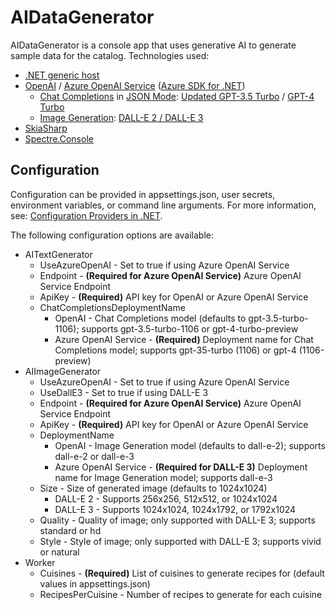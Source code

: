 # AIDataGenerator

AIDataGenerator is a console app that uses generative AI to generate sample data for the catalog. Technologies used:

- [.NET generic host](https://learn.microsoft.com/dotnet/core/extensions/generic-host)
- [OpenAI](https://openai.com/) / [Azure OpenAI Service](https://azure.microsoft.com/products/ai-services/openai-service/) ([Azure SDK for .NET](https://github.com/Azure/azure-sdk-for-net))
    - [Chat Completions](https://platform.openai.com/docs/guides/text-generation/chat-completions-api) in [JSON Mode](https://platform.openai.com/docs/guides/text-generation/json-mode): [Updated GPT-3.5 Turbo](https://platform.openai.com/docs/models/gpt-3-5) / [GPT-4 Turbo](https://platform.openai.com/docs/models/gpt-4-and-gpt-4-turbo)
    - [Image Generation](https://platform.openai.com/docs/guides/images): [DALL-E 2 / DALL-E 3](https://platform.openai.com/docs/models/dall-e)
- [SkiaSharp](https://github.com/mono/SkiaSharp)
- [Spectre.Console](https://spectreconsole.net/)

## Configuration

Configuration can be provided in appsettings.json, user secrets, environment variables, or command line arguments. For more information, see: [Configuration Providers in .NET](https://learn.microsoft.com/dotnet/core/extensions/configuration-providers).

The following configuration options are available:

- AITextGenerator
    - UseAzureOpenAI - Set to true if using Azure OpenAI Service
    - Endpoint - **(Required for Azure OpenAI Service)** Azure OpenAI Service Endpoint
    - ApiKey - **(Required)** API key for OpenAI or Azure OpenAI Service
    - ChatCompletionsDeploymentName
        - OpenAI - Chat Completions model (defaults to gpt-3.5-turbo-1106); supports gpt-3.5-turbo-1106 or gpt-4-turbo-preview
        - Azure OpenAI Service - **(Required)** Deployment name for Chat Completions model; supports gpt-35-turbo (1106) or gpt-4 (1106-preview)
- AIImageGenerator
    - UseAzureOpenAI - Set to true if using Azure OpenAI Service
    - UseDallE3 - Set to true if using DALL-E 3
    - Endpoint - **(Required for Azure OpenAI Service)** Azure OpenAI Service Endpoint
    - ApiKey - **(Required)** API key for OpenAI or Azure OpenAI Service
    - DeploymentName
        - OpenAI - Image Generation model (defaults to dall-e-2); supports dall-e-2 or dall-e-3
        - Azure OpenAI Service - **(Required for DALL-E 3)** Deployment name for Image Generation model; supports dall-e-3
    - Size - Size of generated image (defaults to 1024x1024)
        - DALL-E 2 - Supports 256x256, 512x512, or 1024x1024
        - DALL-E 3 - Supports 1024x1024, 1024x1792, or 1792x1024
    - Quality - Quality of image; only supported with DALL-E 3; supports standard or hd
    - Style - Style of image; only supported with DALL-E 3; supports vivid or natural
- Worker
    - Cuisines - **(Required)** List of cuisines to generate recipes for (default values in appsettings.json)
    - RecipesPerCuisine - Number of recipes to generate for each cuisine

